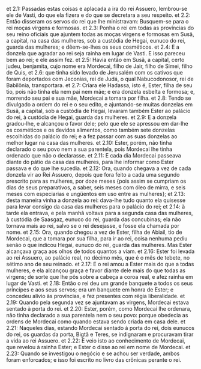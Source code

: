 et 2.1: Passadas estas coisas e aplacada a ira do rei Assuero, lembrou-se ele de Vasti, do que ela fizera e do que se decretara a seu respeito.
et 2.2: Então disseram os servos do rei que lhe ministravam: Busquem-se para o rei moças virgens e formosas.
et 2.3: Ponha o rei em todas as províncias do seu reino oficiais que ajuntem todas as moças virgens e formosas em Susã, a capital, na casa das mulheres, sob a custódia de Hegai, eunuco do rei, guarda das mulheres; e dêem-se-lhes os seus cosméticos.
et 2.4: E a donzela que agradar ao rei seja rainha em lugar de Vasti. E isso pareceu bem ao rei;  e ele assim fez.
et 2.5: Havia então em Susã, a capital, certo judeu, benjamita, cujo nome era Mordecai, filho de Jair, filho de Simei, filho de Quis,
et 2.6: que tinha sido levado de Jerusalém com os cativos que foram deportados com Jeconias, rei de Judá, o qual Nabucodonosor, rei de Babilônia, transportara.
et 2.7: Criara ele Hadassa, isto é, Ester, filha de seu tio, pois não tinha ela nem pai nem mãe; e era donzela esbelta e formosa;  e, morrendo seu pai e sua mãe, Mordecai a tomara por filha.
et 2.8: Tendo se divulgado a ordem do rei e o seu edito, e ajuntando-se muitas donzelas em Susã, a capital, sob a custódia de Hegai, levaram também Ester ao palácio do rei, à custódia de Hegai, guarda das mulheres.
et 2.9: E a donzela gradou-lhe, e alcançou o favor dele; pelo que ele se apressou em dar-lhe os cosméticos e os devidos alimentos, como também sete donzelas escolhidas do palácio do rei;  e a fez passar com as suas donzelas ao melhor lugar na casa das mulheres.
et 2.10: Ester, porém, não tinha declarado o seu povo nem a sua parentela, pois Mordecai lhe tinha ordenado que não o declarasse.
et 2.11: E cada dia Mordecai passeava diante do pátio da casa das mulheres, para lhe informar como Ester passava e do que lhe sucedia.
et 2.12: Ora, quando chegava a vez de cada donzela vir ao Rei Assuero, depois que fora feito a cada uma segundo prescrito para as mulheres, por doze meses {pois assim se cumpriam os dias de seus preparativos, a saber, seis meses com óleo de mirra, e seis meses com especiarias e ungüentos em uso entre as mulheres};
et 2.13: desta maneira vinha a donzela ao rei: dava-lhe tudo quanto ela quisesse para levar consigo da casa das mulheres para o palácio do rei;
et 2.14: à tarde ela entrava, e pela manhã voltava para a segunda casa das mulheres, à custódia de Saasgaz, eunuco do rei, guarda das concubinas; ela não tornava mais ao rei, salvo se o rei desejasse, e fosse ela chamada por nome.
et 2.15: Ora, quando chegou a vez de Ester, filha de Abiail, tio de Mordecai, que a tomara por sua filha, para ir ao rei, coisa nenhuma pediu senão o que indicou Hegai, eunuco do rei, guarda das mulheres. Mas Ester alcançava graça aos olhos de todos quantos a viam.
et 2.16: Ester foi levada ao rei Assuero, ao palácio real, no décimo mês, que é o mês de tebete, no sétimo ano de seu reinado.
et 2.17: E o rei amou a Ester mais do que a todas mulheres, e ela alcançou graça e favor diante dele mais do que todas as virgens; de sorte que lhe pôs sobre a cabeça a coroa real, e afez rainha em lugar de Vasti.
et 2.18: Então o rei deu um grande banquete a todos os seus príncipes e aos seus servos; era um banquete em honra de Ester;  e concedeu alívio às províncias, e fez presentes com régia liberalidade.
et 2.19: Quando pela segunda vez se ajuntavam as virgens, Mordecai estava sentado à porta do rei.
et 2.20: Ester, porém, como Mordecai lhe ordenara, não tinha declarado a sua parentela nem o seu povo: porque obedecia as ordens de Mordecai como quando estava sendo criada em casa dele.
et 2.21: Naqueles dias, estando Mordecai sentado à porta do rei, dois eunucos do rei, os guardas da porta, Bigtã e Teres, se indignaram e procuravam tirar a vida ao rei Assuero.
et 2.22: E veio isto ao conhecimento de Mordecai, que revelou à rainha Ester; e Ester o disse ao rei em nome de Mordecai.
et 2.23: Quando se investigou o negócio e se achou ser verdade, ambos foram enforcados; e isso foi escrito no livro das crônicas perante o rei.
